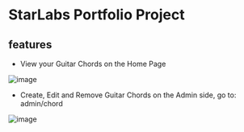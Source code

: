 # StarLabs Portfolio Project

## features

* View your Guitar Chords on the Home Page

![image](https://user-images.githubusercontent.com/63060376/162727738-efb8ab50-10f8-4eeb-94c0-3c81594ec591.png)

* Create, Edit and Remove Guitar Chords on the Admin side, go to: admin/chord

![image](https://user-images.githubusercontent.com/63060376/162728325-32e2c4ed-da34-4d57-a251-2edbf921a2e4.png)
